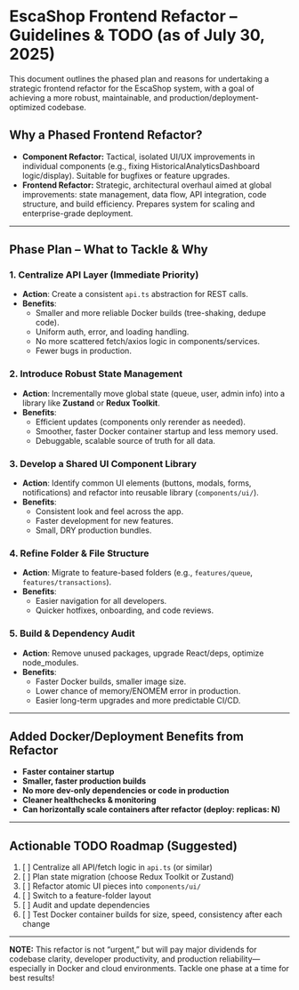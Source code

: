 # EscaShop Frontend Refactor – Guidelines & TODO (as of July 30, 2025)

This document outlines the phased plan and reasons for undertaking a strategic frontend refactor for the EscaShop system, with a goal of achieving a more robust, maintainable, and production/deployment-optimized codebase.

## Why a Phased Frontend Refactor?
- **Component Refactor:** Tactical, isolated UI/UX improvements in individual components (e.g., fixing HistoricalAnalyticsDashboard logic/display). Suitable for bugfixes or feature upgrades.
- **Frontend Refactor:** Strategic, architectural overhaul aimed at global improvements: state management, data flow, API integration, code structure, and build efficiency. Prepares system for scaling and enterprise-grade deployment.

---

## Phase Plan – What to Tackle & Why

### 1. Centralize API Layer (Immediate Priority)
- **Action**: Create a consistent `api.ts` abstraction for REST calls.
- **Benefits**: 
  - Smaller and more reliable Docker builds (tree-shaking, dedupe code).
  - Uniform auth, error, and loading handling.
  - No more scattered fetch/axios logic in components/services.
  - Fewer bugs in production.

### 2. Introduce Robust State Management
- **Action**: Incrementally move global state (queue, user, admin info) into a library like **Zustand** or **Redux Toolkit**.
- **Benefits**: 
  - Efficient updates (components only rerender as needed).
  - Smoother, faster Docker container startup and less memory used.
  - Debuggable, scalable source of truth for all data.

### 3. Develop a Shared UI Component Library
- **Action**: Identify common UI elements (buttons, modals, forms, notifications) and refactor into reusable library (`components/ui/`).
- **Benefits**: 
  - Consistent look and feel across the app.
  - Faster development for new features.
  - Small, DRY production bundles.

### 4. Refine Folder & File Structure
- **Action**: Migrate to feature-based folders (e.g., `features/queue`, `features/transactions`).
- **Benefits**: 
  - Easier navigation for all developers.
  - Quicker hotfixes, onboarding, and code reviews.

### 5. Build & Dependency Audit
- **Action**: Remove unused packages, upgrade React/deps, optimize node_modules.
- **Benefits**:
  - Faster Docker builds, smaller image size.
  - Lower chance of memory/ENOMEM error in production.
  - Easier long-term upgrades and more predictable CI/CD.

---

## Added Docker/Deployment Benefits from Refactor
- **Faster container startup**
- **Smaller, faster production builds**
- **No more dev-only dependencies or code in production**
- **Cleaner healthchecks & monitoring**
- **Can horizontally scale containers after refactor (deploy: replicas: N)**

---

## Actionable TODO Roadmap (Suggested)
1. [ ] Centralize all API/fetch logic in `api.ts` (or similar)
2. [ ] Plan state migration (choose Redux Toolkit or Zustand)
3. [ ] Refactor atomic UI pieces into `components/ui/`
4. [ ] Switch to a feature-folder layout
5. [ ] Audit and update dependencies
6. [ ] Test Docker container builds for size, speed, consistency after each change

---

**NOTE:** This refactor is not “urgent,” but will pay major dividends for codebase clarity, developer productivity, and production reliability—especially in Docker and cloud environments. Tackle one phase at a time for best results!

